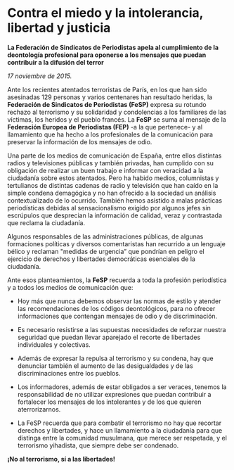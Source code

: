 # Contra el miedo y la intolerancia, libertad y justicia

**La Federación de Sindicatos de Periodistas apela al cumplimiento de la deontología profesional para oponerse a los mensajes que puedan contribuir a la difusión del terror**

*17 noviembre de 2015.*

Ante los recientes atentados terroristas de París, en los que han sido asesinadas 129 personas y varios centenares han resultado heridas, la **Federación de Sindicatos de Periodistas (FeSP)** expresa su rotundo rechazo al terrorismo y su solidaridad y condolencias a los familiares de las víctimas, los heridos y el pueblo francés. La **FeSP** se suma al mensaje de la **Federación Europea de Periodistas (FEP)** -a la que pertenece- y al llamamiento que ha hecho a los profesionales de la comunicación para preservar la información de los mensajes de odio.

Una parte de los medios de comunicación de España, entre ellos distintas radios y televisiones públicas y también privadas, han cumplido con su obligación de realizar un buen trabajo e informar con veracidad a la ciudadanía sobre estos atentados. Pero ha habido medios, columnistas y tertulianos de distintas cadenas de radio y televisión que han caído en la simple condena demagógica y no han ofrecido a la sociedad un análisis contextualizado de lo ocurrido. También hemos asistido a malas prácticas periodísticas debidas al sensacionalismo exigido por algunos jefes sin escrúpulos que desprecian la información de calidad, veraz y contrastada que reclama la ciudadanía.

Algunos responsables de las administraciones públicas, de algunas formaciones políticas y diversos comentaristas han recurrido a un lenguaje bélico y reclaman "medidas de urgencia” que pondrían en peligro el ejercicio de derechos y libertades democráticas esenciales de la ciudadanía.

Ante esos planteamientos, la **FeSP** recuerda a toda la profesión periodística y a todos los medios de comunicación que:

- Hoy más que nunca debemos observar las normas de estilo y atender las recomendaciones de los códigos deontológicos, para no ofrecer informaciones que contengan mensajes de odio y de discriminación.

- Es necesario resistirse a las supuestas necesidades de reforzar nuestra seguridad que puedan llevar aparejado el recorte de libertades individuales y colectivas.

- Además de expresar la repulsa al terrorismo y su condena, hay que denunciar también el aumento de las desigualdades y de las discriminaciones entre los pueblos.

- Los informadores, además de estar obligados a ser veraces, tenemos la responsabilidad de no utilizar expresiones que puedan contribuir a fortalecer los mensajes de los intolerantes y de los que quieren aterrorizarnos.

- La FeSP recuerda que para combatir el terrorismo no hay que recortar derechos y libertades, y hace un llamamiento a la ciudadanía para que distinga entre la comunidad musulmana, que merece ser respetada, y el terrorismo yihadista, que siempre debe ser condenado.

**¡No al terrorismo, sí a las libertades!**
